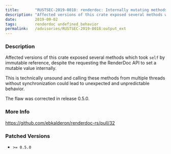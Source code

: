 ```yaml
---
title:       "RUSTSEC-2019-0018: renderdoc: Internally mutating methods take immutable ref self"
description: "Affected versions of this crate exposed several methods which took self by immutable reference, despite the requesting the RenderDoc API to set a mutable value internally. This is technically unsound and calling these methods from multiple threads without synchronization could lead to unexpected and unpredictable behavior. The flaw was corrected in release 0.5.0."
date:        2019-09-02
tags:        renderdoc undefined_behavior
permalink:   /advisories/RUSTSEC-2019-0018:output_ext
---
```


### Description

Affected versions of this crate exposed several methods which took `self` by
immutable reference, despite the requesting the RenderDoc API to set a mutable
value internally.

This is technically unsound and calling these methods from multiple threads
without synchronization could lead to unexpected and unpredictable behavior.

The flaw was corrected in release 0.5.0.

### More Info

<https://github.com/ebkalderon/renderdoc-rs/pull/32>

### Patched Versions

- `>= 0.5.0`


